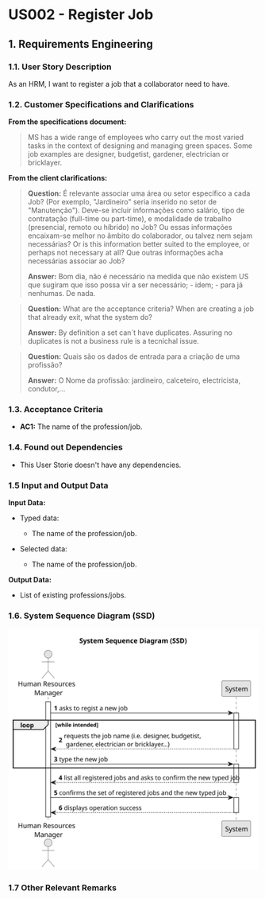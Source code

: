 # US002 - Register Job


## 1. Requirements Engineering

### 1.1. User Story Description

As an HRM, I want to register a job that a collaborator need to have.

### 1.2. Customer Specifications and Clarifications 

**From the specifications document:**

> MS has a wide range of employees who carry out the most varied tasks in the context of designing and managing green spaces. Some job examples are designer, budgetist, gardener, electrician or bricklayer.

**From the client clarifications:**

> **Question:**
>É relevante associar uma área ou setor específico a cada Job? (Por exemplo, "Jardineiro" seria inserido no setor de "Manutenção"). Deve-se incluir informações como salário, tipo de contratação (full-time ou part-time), e modalidade de trabalho (presencial, remoto ou híbrido) no Job? Ou essas informações encaixam-se melhor no âmbito do colaborador, ou talvez nem sejam necessárias? Or is this information better suited to the employee, or perhaps not necessary at all? Que outras informações acha necessárias associar ao Job?
>
> **Answer:** Bom dia, não é necessário na medida que não existem US que sugiram que isso possa vir a ser necessário; - idem; - para já nenhumas. De nada.

> **Question:**
>What are the acceptance criteria? When are creating a job that already exit, what the system do?
>
> **Answer:** By definition a set can´t have duplicates. Assuring no duplicates is not a business rule is a tecnichal issue.

> **Question:**
>Quais são os dados de entrada para a criação de uma profissão?
>
> **Answer:** O Nome da profissão: jardineiro, calceteiro, electricista, condutor,...

### 1.3. Acceptance Criteria

* **AC1:** The name of the profession/job.

### 1.4. Found out Dependencies

* This User Storie doesn't have any dependencies.

### 1.5 Input and Output Data

**Input Data:**

* Typed data:
  * The name of the profession/job.

* Selected data:
  * The name of the profession/job.

**Output Data:**

* List of existing professions/jobs.

### 1.6. System Sequence Diagram (SSD)

![System Sequence Diagram - Alternative One](svg/us002-system-sequence-diagram-alternative-one.svg)

### 1.7 Other Relevant Remarks